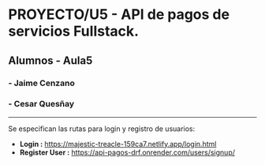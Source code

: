 # **PROYECTO/U5 - API de pagos de servicios Fullstack.**

## **Alumnos - Aula5**
### **- Jaime Cenzano**
### **- Cesar Quesñay**

___

Se especifican las rutas para login y registro de usuarios:
- **Login :** https://majestic-treacle-159ca7.netlify.app/login.html
- **Register User :** https://api-pagos-drf.onrender.com/users/signup/